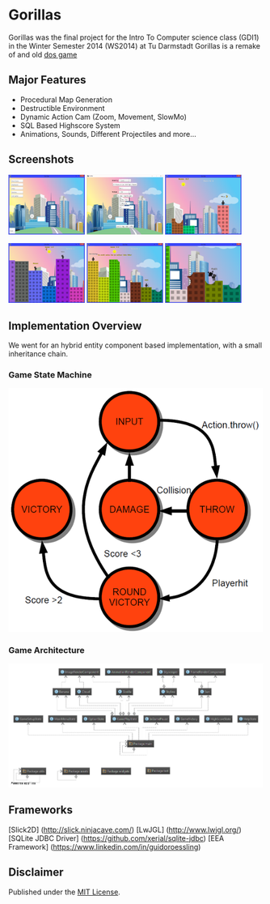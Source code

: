 # Gorillas
Gorillas was the final project for the Intro To Computer science class (GDI1) in the Winter Semester 2014 (WS2014) at Tu Darmstadt
Gorillas is a remake of and old [dos game](https://en.wikipedia.org/wiki/Gorillas_(video_game))


## Major Features
- Procedural Map Generation
- Destructible Environment
- Dynamic Action Cam (Zoom, Movement, SlowMo)
- SQL Based Highscore System
- Animations, Sounds, Different Projectiles and more...


## Screenshots

<img src="doc/screenshots/Screenshot_MainMenue.png" width="30%"></img> <img src="doc/screenshots/Screenshot_Options.png" width="30%"></img> <img src="doc/screenshots/Screenshot_SlowMo.png" width="30%"></img>

<img src="doc/screenshots/Screenshot_Sun.png" width="30%"></img> <img src="doc/screenshots/Screenshot_Explosion.png" width="30%"></img> <img src="doc/screenshots/Screenshot_Treffer.png" width="30%"></img>


## Implementation Overview
We went for an hybrid entity component based implementation, with a small inheritance chain.

### Game State Machine
![Game State Machine](doc/diagrams/diagram_fsm.png)

### Game Architecture
![Game Architecture Overview](doc/diagrams/diagram_overview_white.png)


## Frameworks
[Slick2D] (http://slick.ninjacave.com/)
[LwJGL] (http://www.lwjgl.org/)
[SQLite JDBC Driver] (https://github.com/xerial/sqlite-jdbc)
[EEA Framework] (https://www.linkedin.com/in/guidoroessling)


## Disclaimer
Published under the [MIT License](LICENSE.md).